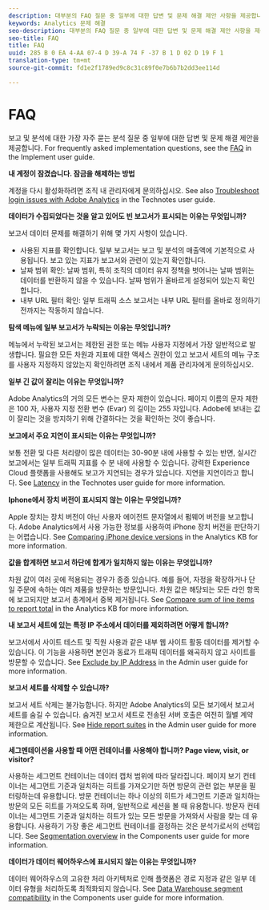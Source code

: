 ```yaml
---
description: 대부분의 FAQ 질문 중 일부에 대한 답변 및 문제 해결 제안 사항을 제공합니다.
keywords: Analytics 문제 해결
seo-description: 대부분의 FAQ 질문 중 일부에 대한 답변 및 문제 해결 제안 사항을 제공합니다.
seo-title: FAQ
title: FAQ
uuid: 285 B 0 EA 4-AA 07-4 D 39-A 74 F -37 B 1 D 02 D 19 F 1
translation-type: tm+mt
source-git-commit: fd1e2f1789ed9c8c31c89f0e7b6b7b2dd3ee114d

---
```



# FAQ

보고 및 분석에 대한 가장 자주 묻는 분석 질문 중 일부에 대한 답변 및 문제 해결 제안을 제공합니다. For frequently asked implementation questions, see the [FAQ](../../implement/faq.md) in the Implement user guide.

**내 계정이 잠겼습니다. 잠금을 해제하는 방법**

계정을 다시 활성화하려면 조직 내 관리자에게 문의하십시오. See also [Troubleshoot login issues with Adobe Analytics](../../technotes/troubleshoot-login.md) in the Technotes user guide.

**데이터가 수집되었다는 것을 알고 있어도 빈 보고서가 표시되는 이유는 무엇입니까?**

보고서 데이터 문제를 해결하기 위해 몇 가지 사항이 있습니다.

* 사용된 지표를 확인합니다. 일부 보고서는 보고 및 분석의 매출액에 기본적으로 사용됩니다. 보고 있는 지표가 보고서와 관련이 있는지 확인합니다.
* 날짜 범위 확인: 날짜 범위, 특히 조직의 데이터 유지 정책을 벗어나는 날짜 범위는 데이터를 반환하지 않을 수 있습니다. 날짜 범위가 올바르게 설정되어 있는지 확인합니다.
* 내부 URL 필터 확인: 일부 트래픽 소스 보고서는 내부 URL 필터를 올바로 정의하기 전까지는 작동하지 않습니다.

**탐색 메뉴에 일부 보고서가 누락되는 이유는 무엇입니까?**

메뉴에서 누락된 보고서는 제한된 권한 또는 메뉴 사용자 지정에서 가장 일반적으로 발생합니다. 필요한 모든 차원과 지표에 대한 액세스 권한이 있고 보고서 세트의 메뉴 구조를 사용자 지정하지 않았는지 확인하려면 조직 내에서 제품 관리자에게 문의하십시오.

**일부 긴 값이 잘리는 이유는 무엇입니까?**

Adobe Analytics의 거의 모든 변수는 문자 제한이 있습니다. 페이지 이름의 문자 제한은 100 자, 사용자 지정 전환 변수 (Evar) 의 길이는 255 자입니다. Adobe에 보내는 값이 잘리는 것을 방지하기 위해 간결하다는 것을 확인하는 것이 좋습니다.

**보고에서 주요 지연이 표시되는 이유는 무엇입니까?**

보통 전환 및 다른 처리량이 많은 데이터는 30-90분 내에 사용할 수 있는 반면, 실시간 보고에서는 일부 트래픽 지표를 수 분 내에 사용할 수 있습니다. 강력한 Experience Cloud 플랫폼을 사용해도 보고가 지연되는 경우가 있습니다. 지연을 지연이라고 합니다. See [Latency](../../technotes/latency.md) in the Technotes user guide for more information.

**Iphone에서 장치 버전이 표시되지 않는 이유는 무엇입니까?**

Apple 장치는 장치 버전이 아닌 사용자 에이전트 문자열에서 펌웨어 버전을 보고합니다. Adobe Analytics에서 사용 가능한 정보를 사용하여 iPhone 장치 버전을 판단하기는 어렵습니다. See [Comparing iPhone device versions](https://helpx.adobe.com/analytics/kb/comparing-iphone-device-versions.html) in the Analytics KB for more information.

**값을 합계하면 보고서 하단에 합계가 일치하지 않는 이유는 무엇입니까?**

차원 값이 여러 곳에 적용되는 경우가 종종 있습니다. 예를 들어, 자정을 확장하거나 단일 주문에 속하는 여러 제품을 방문하는 방문입니다. 차원 값은 해당되는 모든 라인 항목에 보고되지만 보고서 총계에서 중복 제거됩니다. See [Compare sum of line items to report total](https://helpx.adobe.com/analytics/kb/sum-line-items-different-from-total.html) in the Analytics KB for more information.

**내 보고서 세트에 있는 특정 IP 주소에서 데이터를 제외하려면 어떻게 합니까?**

보고서에서 사이트 테스트 및 직원 사용과 같은 내부 웹 사이트 활동 데이터를 제거할 수 있습니다. 이 기능을 사용하면 본인과 동료가 트래픽 데이터를 왜곡하지 않고 사이트를 방문할 수 있습니다. See [Exclude by IP Address](../../admin/admin/exclude-ip.md) in the Admin user guide for more information.

**보고서 세트를 삭제할 수 있습니까?**

보고서 세트 삭제는 불가능합니다. 하지만 Adobe Analytics의 모든 보기에서 보고서 세트를 숨길 수 있습니다. 숨겨진 보고서 세트로 전송된 서버 호출은 여전히 월별 계약 제한으로 계산됩니다. See [Hide report suites](../../admin/company/c-hide-report-suites.md) in the Admin user guide for more information.

**세그멘테이션을 사용할 때 어떤 컨테이너를 사용해야 합니까? Page view, visit, or visitor?**

사용하는 세그먼트 컨테이너는 데이터 캡처 범위에 따라 달라집니다. 페이지 보기 컨테이너는 세그먼트 기준과 일치하는 히트를 가져오기만 하면 방문의 관련 없는 부분을 필터링하는데 유용합니다. 방문 컨테이너는 하나 이상의 히트가 세그먼트 기준과 일치하는 방문의 모든 히트를 가져오도록 하며, 일반적으로 세션을 볼 때 유용합니다. 방문자 컨테이너는 세그먼트 기준과 일치하는 히트가 있는 모든 방문을 가져와서 사람을 찾는 데 유용합니다. 사용하기 가장 좋은 세그먼트 컨테이너를 결정하는 것은 분석가로서의 선택입니다. See [Segmentation overview](../../components/c-segmentation/seg-overview.md) in the Components user guide for more information.

**데이터가 데이터 웨어하우스에 표시되지 않는 이유는 무엇입니까?**

데이터 웨어하우스의 고유한 처리 아키텍처로 인해 플랫폼은 경로 지정과 같은 일부 데이터 유형을 처리하도록 최적화되지 않습니다. See [Data Warehouse segment compatibility](../../components/c-segmentation/seg-reference/seg-compatibility.md) in the Components user guide for more information.
